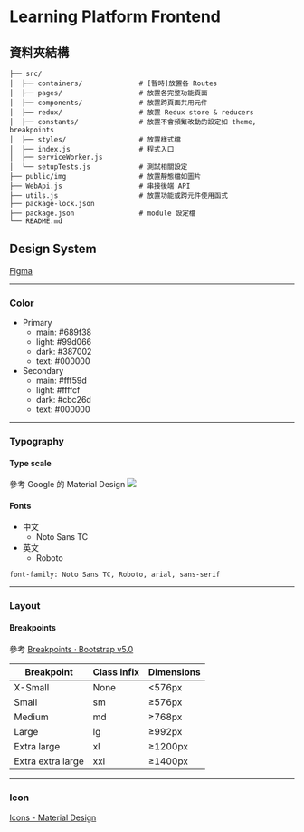 # Learning Platform Frontend

## 資料夾結構

```
├── src/
│  ├── containers/              # [暫時]放置各 Routes
│  ├── pages/                   # 放置各完整功能頁面
│  ├── components/              # 放置跨頁面共用元件
│  ├── redux/                   # 放置 Redux store & reducers
│  ├── constants/               # 放置不會頻繁改動的設定如 theme, breakpoints
│  ├── styles/                  # 放置樣式檔
│  ├── index.js                 # 程式入口
│  ├── serviceWorker.js
│  └── setupTests.js            # 測試相關設定
├── public/img                  # 放置靜態檔如圖片
├── WebApi.js                   # 串接後端 API
├── utils.js                    # 放置功能或跨元件使用函式
├── package-lock.json
├── package.json                # module 設定檔
└── README.md
```

## Design System

[Figma](https://www.figma.com/file/4nUkuhNTToWoDDrTcVG1Xh/Lidemy-Final-Project-%E8%A8%8E%E8%AB%96?node-id=109%3A10039)

---

### Color

- Primary
  - main: #689f38
  - light: #99d066
  - dark: #387002
  - text: #000000
- Secondary
  - main: #fff59d
  - light: #ffffcf
  - dark: #cbc26d
  - text: #000000

---

### Typography

#### Type scale

參考 Google 的 Material Design
![](https://lh3.googleusercontent.com/GhGMLbfqPXdUgmnflT52VWNSned4U5jLOpTIXZWEDQfwvZGZC2EI0iO0wKxptigoYW79v2PhIdmjTjWDgfdHF8TzcldhSc9pA4BBLhE=w1064-v0)

#### Fonts

- 中文
  - Noto Sans TC
- 英文
  - Roboto

`font-family: Noto Sans TC, Roboto, arial, sans-serif`

---

### Layout

#### Breakpoints

參考 [Breakpoints · Bootstrap v5.0](https://getbootstrap.com/docs/5.0/layout/breakpoints/)

| Breakpoint        | Class infix | Dimensions |
| ----------------- | ----------- | ---------- |
| X-Small           | None        | <576px     |
| Small             | sm          | ≥576px     |
| Medium            | md          | ≥768px     |
| Large             | lg          | ≥992px     |
| Extra large       | xl          | ≥1200px    |
| Extra extra large | xxl         | ≥1400px    |

---

### Icon

[Icons - Material Design](https://material.io/resources/icons/?style=baseline)
